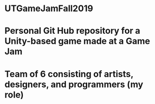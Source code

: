# UTGameJamFall2019
# Personal Git Hub repository for a Unity-based game made at a Game Jam
# Team of 6 consisting of artists, designers, and programmers (my role)
